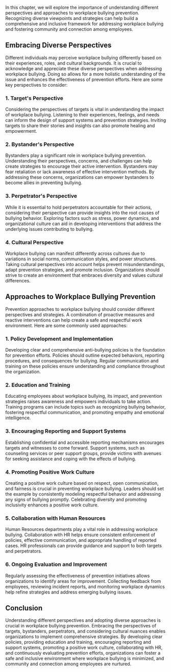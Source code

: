 
In this chapter, we will explore the importance of understanding different perspectives and approaches to workplace bullying prevention. Recognizing diverse viewpoints and strategies can help build a comprehensive and inclusive framework for addressing workplace bullying and fostering community and connection among employees.

Embracing Diverse Perspectives
------------------------------

Different individuals may perceive workplace bullying differently based on their experiences, roles, and cultural backgrounds. It is crucial to acknowledge and appreciate these diverse perspectives when addressing workplace bullying. Doing so allows for a more holistic understanding of the issue and enhances the effectiveness of prevention efforts. Here are some key perspectives to consider:

### 1. Target's Perspective

Considering the perspectives of targets is vital in understanding the impact of workplace bullying. Listening to their experiences, feelings, and needs can inform the design of support systems and prevention strategies. Inviting targets to share their stories and insights can also promote healing and empowerment.

### 2. Bystander's Perspective

Bystanders play a significant role in workplace bullying prevention. Understanding their perspectives, concerns, and challenges can help create strategies to encourage their active intervention. Bystanders may fear retaliation or lack awareness of effective intervention methods. By addressing these concerns, organizations can empower bystanders to become allies in preventing bullying.

### 3. Perpetrator's Perspective

While it is essential to hold perpetrators accountable for their actions, considering their perspective can provide insights into the root causes of bullying behavior. Exploring factors such as stress, power dynamics, and organizational culture can aid in developing interventions that address the underlying issues contributing to bullying.

### 4. Cultural Perspective

Workplace bullying can manifest differently across cultures due to variations in social norms, communication styles, and power structures. Taking cultural perspectives into account helps prevent misunderstandings, adapt prevention strategies, and promote inclusion. Organizations should strive to create an environment that embraces diversity and values cultural differences.

Approaches to Workplace Bullying Prevention
-------------------------------------------

Prevention approaches to workplace bullying should consider different perspectives and strategies. A combination of proactive measures and reactive interventions can help create a safe and respectful work environment. Here are some commonly used approaches:

### 1. Policy Development and Implementation

Developing clear and comprehensive anti-bullying policies is the foundation for prevention efforts. Policies should outline expected behaviors, reporting procedures, and consequences for bullying. Regular communication and training on these policies ensure understanding and compliance throughout the organization.

### 2. Education and Training

Educating employees about workplace bullying, its impact, and prevention strategies raises awareness and empowers individuals to take action. Training programs can include topics such as recognizing bullying behavior, fostering respectful communication, and promoting empathy and emotional intelligence.

### 3. Encouraging Reporting and Support Systems

Establishing confidential and accessible reporting mechanisms encourages targets and witnesses to come forward. Support systems, such as counseling services or peer support groups, provide victims with avenues for seeking assistance and coping with the effects of bullying.

### 4. Promoting Positive Work Culture

Creating a positive work culture based on respect, open communication, and fairness is crucial in preventing workplace bullying. Leaders should set the example by consistently modeling respectful behavior and addressing any signs of bullying promptly. Celebrating diversity and promoting inclusivity enhances a positive work culture.

### 5. Collaboration with Human Resources

Human Resources departments play a vital role in addressing workplace bullying. Collaboration with HR helps ensure consistent enforcement of policies, effective communication, and appropriate handling of reported cases. HR professionals can provide guidance and support to both targets and perpetrators.

### 6. Ongoing Evaluation and Improvement

Regularly assessing the effectiveness of prevention initiatives allows organizations to identify areas for improvement. Collecting feedback from employees, reviewing incident reports, and monitoring workplace dynamics help refine strategies and address emerging bullying issues.

Conclusion
----------

Understanding different perspectives and adopting diverse approaches is crucial in workplace bullying prevention. Embracing the perspectives of targets, bystanders, perpetrators, and considering cultural nuances enables organizations to implement comprehensive strategies. By developing clear policies, providing education and training, encouraging reporting and support systems, promoting a positive work culture, collaborating with HR, and continuously evaluating prevention efforts, organizations can foster a safe and inclusive environment where workplace bullying is minimized, and community and connection among employees are nurtured.
